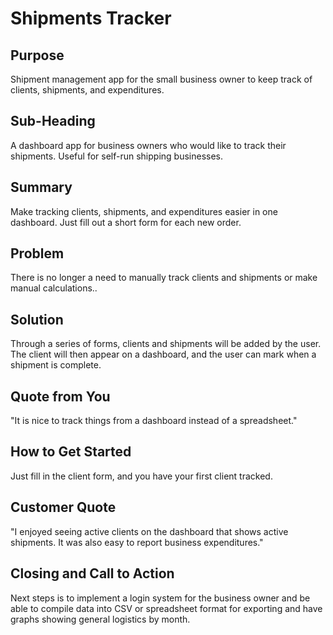 # Shipments Tracker #

## Purpose ##
  Shipment management app for the small business owner to keep track of clients, shipments, and expenditures.

## Sub-Heading ##
  A dashboard app for business owners who would like to track their shipments. Useful for self-run shipping businesses.

## Summary ##
  Make tracking clients, shipments, and expenditures easier in one dashboard. Just fill out a short form for each new order.

## Problem ##
  There is no longer a need to manually track clients and shipments or make manual calculations..

## Solution ##
  Through a series of forms, clients and shipments will be added by the user. The client will then appear on a dashboard, and the user can mark when a shipment is complete.

## Quote from You ##
  "It is nice to track things from a dashboard instead of a spreadsheet."

## How to Get Started ##
  Just fill in the client form, and you have your first client tracked.

## Customer Quote ##
  "I enjoyed seeing active clients on the dashboard that shows active shipments. It was also easy to report business expenditures."

## Closing and Call to Action ##
  Next steps is to implement a login system for the business owner and be able to compile data into CSV or spreadsheet format for exporting and have graphs showing general logistics by month.
